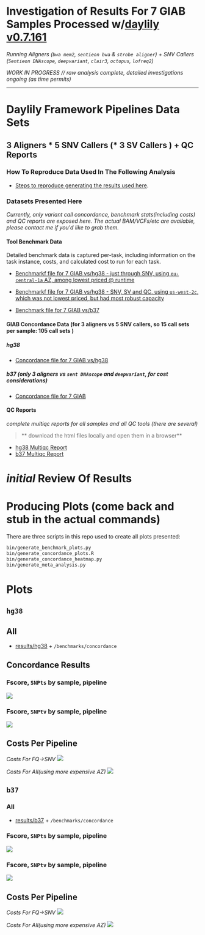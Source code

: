 # Investigation of Results For 7 GIAB Samples Processed w/[daylily v0.7.161](https://github.com/Daylily-Informatics/daylily) 
_Running Aligners (`bwa mem2`, `sentieon bwa` & `strobe aligner`) + SNV Callers (`Sentieon DNAscope`, `deepvariant`, `clair3`, `octopus`, `lofreq2`)_

*_WORK IN PROGRESS // raw analysis complete, detailed investigations ongoing (as time permits)_*

---

# Daylily Framework Pipelines Data Sets

## 3 Aligners * 5 SNV Callers (* 3 SV Callers ) + QC Reports

### How To Reproduce Data Used In The Following Analysis
- [Steps to reproduce generating the results used here](docs/creating_dataset.md).

### Datasets Presented Here
_Currently, only variant call concordance, benchmark stats(including costs) and QC reports are exposed here.  The actual BAM/VCFs/etc are available, please contact me if you'd like to grab them._

#### Tool Benchmark Data
Detailed benchmark data is captured per-task, including information on the task instance, costs, and calculated cost to run for each task.

- [Benchmarkf file for 7 GIAB vs/hg38 - just through SNV, using `eu-central-1a` AZ, among lowest priced @ runtime](data/eu_central/hg38_eucentral_benchmarks.tsv )
- [Benchmarkf file for 7 GIAB vs/hg38 - SNV, SV and QC, using `us-west-2c`, which was not lowest priced, but had most robust capacity](data/src_data/hg38_7giab_benchmarks_summary.tsv)

- [Benchmark file for 7 GIAB vs/b37](data/src_data/b37_7giab_benchmarks_summary.tsv)

#### GIAB Concordance Data (for 3 aligners vs 5 SNV callers, so 15 call sets per sample: 105 call sets )
##### hg38
- [Concordance file for 7 GIAB vs/hg38](src/eucentral-1_giab_concordances.tsv )
##### b37 (only 3 aligners vs `sent DNAscope` and `deepvariant`, for cost considerations)
- [Concordance file for 7 GIAB](data/src_data/b37_7giab_allvall_giab_concordance_mqc.tsv)

#### QC Reports
_complete multiqc reports for all samples and all QC tools (there are several)_

> ** download the html files locally and open them in a browser**

- [hg38 Multiqc Report](data/qc_data/hg38_7giab_DAY_final_multiqc.html )
- [b37 Multiqc Report](data/qc_data/b37_7giab_DAY_final_multiqc.html)




# _initial_ Review Of Results

# Producing Plots (come back and stub in the actual commands)

There are three scripts in this repo used to create all plots presented:

```bash
bin/generate_benchmark_plots.py     
bin/generate_concordance_plots.R    
bin/generate_concordance_heatmap.py 
bin/generate_meta_analysis.py
```

# Plots

## `hg38`

## All
- [results/hg38](results/hg38) + `/benchmarks/concordance`

## Concordance Results

### Fscore, `SNPts` by sample, pipeline
![](results/hg38/r2/concordance/heatmap_SNPts_hg38_r2.png)

### Fscore, `SNPtv` by sample, pipeline
![](results/hg38/r2/concordance/heatmap_SNPtv_hg38_r2.png)

## Costs Per Pipeline

*Costs For FQ->SNV*
![](results/hg38/eucentral-1/benchmarks/eucentral-1_hg38_raw_task_cost.png)

*Costs For All(using more expensive AZ)*
![](results/hg38/r2/benchmarks/r2_hg38_raw_task_cost.png)

###

## `b37`

### All
- [results/b37](results/b37) + `/benchmarks/concordance`

### Fscore, `SNPts` by sample, pipeline
![](results/hg38/r2/concordance/heatmap_SNPts_b37_r1.png)

### Fscore, `SNPtv` by sample, pipeline
![](results/hg38/r2/concordance/heatmap_SNPtv_b37_r1.png)


## Costs Per Pipeline

*Costs For FQ->SNV*
![](results/b37/r1/benchmarks/0.7.161_b37_aggregated_task_cost.png)

*Costs For All(using more expensive AZ)*
![](results/b37/r1/benchmarks/0.7.161_b37_raw_task_cost.png)
